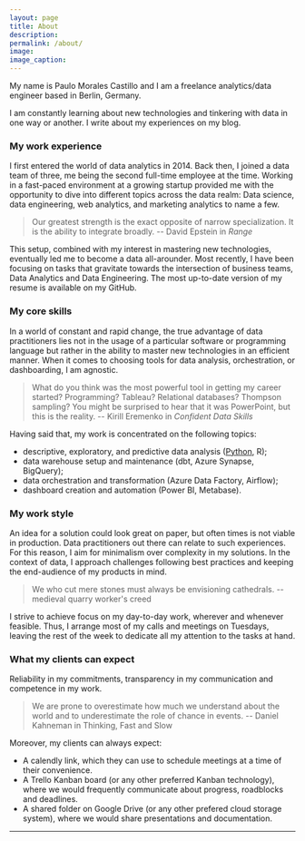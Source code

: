 ```yaml
---
layout: page
title: About
description: 
permalink: /about/
image: 
image_caption: 
---
```


My name is Paulo Morales Castillo and I am a freelance analytics/data engineer based in Berlin, Germany.

I am constantly learning about new technologies and tinkering with data in one way or another. I write about my experiences on my blog.

### My work experience

I first entered the world of data analytics in 2014. Back then, I joined a data team of three, me being the second full-time employee at the time. Working in a fast-paced environment at a growing startup provided me with the opportunity to dive into different topics across the data realm: Data science, data engineering, web analytics, and marketing analytics to name a few.

> Our greatest strength is the exact opposite of narrow specialization. It is the ability to integrate broadly. -- David Epstein in *Range*

This setup, combined with my interest in mastering new technologies, eventually led me to become a data all-arounder. Most recently, I have been focusing on tasks that gravitate towards  the intersection of business teams, Data Analytics and Data Engineering.  The most up-to-date version of my resume is available on my GitHub.

### My core skills

In a world of constant and rapid change, the true advantage of data practitioners lies not in the usage of a particular software or programming language but rather in the ability to master new technologies in an efficient manner. When it comes to choosing tools for data analysis, orchestration, or dashboarding, I am agnostic. 

> What do you think was the most powerful tool in getting my career started? Programming? Tableau? Relational databases? Thompson sampling? You might be surprised to hear that it was PowerPoint, but this is the reality. -- Kirill Eremenko in *Confident Data Skills*

Having said that, my work is concentrated on the following topics:

* descriptive, exploratory, and predictive data analysis ([Python](/tags/?tag=python), R);
* data warehouse setup and maintenance (dbt, Azure Synapse, BigQuery);
* data orchestration and transformation (Azure Data Factory, Airflow);
* dashboard creation and automation (Power BI, Metabase).


### My work style

An idea for a solution could look great on paper, but often times is not viable in production. Data practitioners out there can relate to such experiences. For this reason, I aim for minimalism over complexity in my solutions. In the context of data, I approach challenges following best practices and keeping the end-audience of my products in mind.

> We who cut mere stones must always be envisioning cathedrals. -- medieval quarry worker's creed

I strive to achieve focus on my day-to-day work, wherever and whenever feasible. Thus, I arrange most of my calls and meetings on Tuesdays, leaving the rest of the week to dedicate all my attention to the tasks at hand.

### What my clients can expect

Reliability in my commitments, transparency in my communication and competence in my work.

> We are prone to overestimate how much we understand about the world and to underestimate the role of chance in events. -- Daniel Kahneman in Thinking, Fast and Slow 

Moreover, my clients can always expect:

* A calendly link, which they can use to schedule meetings at a time of their convenience.
* A Trello Kanban board (or any other preferred Kanban technology), where we would frequently communicate about progress, roadblocks and deadlines.
* A shared folder on Google Drive (or any other prefered cloud storage system), where we would share presentations and documentation.

***